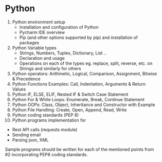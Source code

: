 # Python
1. Python environment setup
   - Installation and configuration of Python
   - Pycharm IDE overview
   - Pip (and other options supported by pip) and installation of packages
2. Python Variable types
   - Strings, Numbers, Tuples, Dictionary, List ..
   - Declaration and usage
   - Operations on each of the types eg. replace, split,
     reverse, etc. on Strings and similarly for others
3. Python operators: Arithmetic, Logical, Comparison, Assignment, Bitwise & Precedence
4. Python Functions Examples: Call, Indentation, Arguments & Return Values
5. Python IF, ELSE, ELIF, Nested IF & Switch Case Statement
6. Python For & While Loops: Enumerate, Break, Continue Statement
7. Python OOPs: Class, Object, Inheritance and Constructor with Example
8. Python File Handling: Create, Open, Append, Read, Write
9. Python coding standards (PEP 8)
10. Python programs implementation for 
   - Rest API calls (requests module)
   - Sending email
   - Parsing json, XML
   
Sample programs should be written for each of the mentioned points from #2
incorporating PEP8 coding standards.
